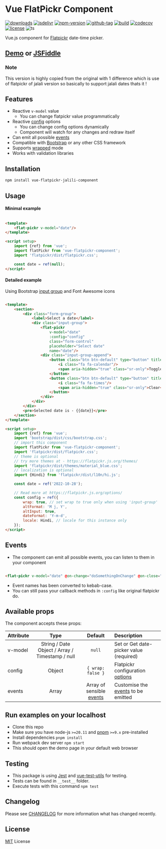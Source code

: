 # Vue FlatPickr Component

[![downloads](https://badgen.net/npm/dt/vue-flatpickr-component)](https://npm-stat.com/charts.html?package=vue-flatpickr-component&from=2018-01-01)
[![jsdelivr](https://data.jsdelivr.com/v1/package/npm/vue-flatpickr-component/badge?style=rounded)](https://www.jsdelivr.com/package/npm/vue-flatpickr-component)
[![npm-version](https://badgen.net/npm/v/vue-flatpickr-component)](https://www.npmjs.com/package/vue-flatpickr-component)
[![github-tag](https://badgen.net/github/tag/ankurk91/vue-flatpickr-component)](https://github.com/ankurk91/vue-flatpickr-component/tags)
[![build](https://github.com/ankurk91/vue-flatpickr-component/workflows/build/badge.svg)](https://github.com/ankurk91/vue-flatpickr-component/actions)
[![codecov](https://codecov.io/gh/ankurk91/vue-flatpickr-component/branch/main/graph/badge.svg)](https://codecov.io/gh/ankurk91/vue-flatpickr-component)
[![license](https://badgen.net/github/license/ankurk91/vue-flatpickr-component)](LICENSE.txt)
![ts](https://badgen.net/badge/Built%20With/TypeScript/blue)

Vue.js component for [Flatpickr](https://flatpickr.js.org/) date-time picker.

## [Demo](https://ankurk91.github.io/vue-flatpickr-component/) or [JSFiddle](https://jsfiddle.net/ankurk91/63kzdwLx/)

### Note

This version is highly copied from the original with 1 difference which is use of flatpickr of jalali version so basically to support jalali dates thats it !

## Features

* Reactive `v-model` value
    - You can change flatpickr value programmatically
* Reactive [config](https://flatpickr.js.org/options/) options
    - You can change config options dynamically
    - Component will watch for any changes and redraw itself
* Can emit all possible [events](https://flatpickr.js.org/events/)
* Compatible with [Bootstrap](http://getbootstrap.com/) or any other CSS framework
* Supports [wrapped](https://flatpickr.js.org/examples/#flatpickr--external-elements) mode
* Works with validation libraries

## Installation

```bash
npm install vue-flatpickr-jalili-component
```

## Usage

#### Minimal example

```html

<template>
    <flat-pickr v-model="date"/>
</template>

<script setup>
    import {ref} from 'vue';
    import flatPickr from 'vue-flatpickr-component';
    import 'flatpickr/dist/flatpickr.css';

    const date = ref(null);
</script>
```

#### Detailed example

Using Bootstrap [input group](https://getbootstrap.com/docs/4.6/components/input-group/) and Font Awesome icons

```html

<template>
    <section>
        <div class="form-group">
            <label>Select a date</label>
            <div class="input-group">
                <flat-pickr
                    v-model="date"
                    :config="config"
                    class="form-control"
                    placeholder="Select date"
                    name="date"/>
                <div class="input-group-append">
                    <button class="btn btn-default" type="button" title="Toggle" data-toggle>
                        <i class="fa fa-calendar"/>
                        <span aria-hidden="true" class="sr-only">Toggle</span>
                    </button>
                    <button class="btn btn-default" type="button" title="Clear" data-clear>
                        <i class="fa fa-times"/>
                        <span aria-hidden="true" class="sr-only">Clear</span>
                    </button>
                </div>
            </div>
        </div>
        <pre>Selected date is - {{date}}</pre>
    </section>
</template>

<script setup>
    import {ref} from 'vue';
    import 'bootstrap/dist/css/bootstrap.css';
    // import this component
    import flatPickr from 'vue-flatpickr-component';
    import 'flatpickr/dist/flatpickr.css';
    // theme is optional
    // try more themes at - https://flatpickr.js.org/themes/
    import 'flatpickr/dist/themes/material_blue.css';
    // localization is optional
    import {Hindi} from 'flatpickr/dist/l10n/hi.js';

    const date = ref('2022-10-28');

    // Read more at https://flatpickr.js.org/options/
    const config = ref({
        wrap: true, // set wrap to true only when using 'input-group'
        altFormat: 'M j, Y',
        altInput: true,
        dateFormat: 'Y-m-d',
        locale: Hindi, // locale for this instance only          
    });
</script>
```

## Events

* The component can emit all possible events, you can listen to them in your component

```html

<flat-pickr v-model="date" @on-change="doSomethingOnChange" @on-close="doSomethingOnClose"/>
```

* Event names has been converted to kebab-case.
* You can still pass your callback methods in `:config` like original flatpickr do.

## Available props

The component accepts these props:

| Attribute |                      Type                       |                    Default                     | Description                                                            |
|:----------|:-----------------------------------------------:|:----------------------------------------------:|:-----------------------------------------------------------------------|
| v-model   | String / Date Object / Array / Timestamp / null |                     `null`                     | Set or Get date-picker value (required)                                |
| config    |                     Object                      |               `{ wrap: false }`                | Flatpickr configuration [options](https://flatpickr.js.org/options/)   |
| events    |                      Array                      | Array of sensible [events](./src/events.ts#L2) | Customise the [events](https://flatpickr.js.org/events/) to be emitted |


## Run examples on your localhost

* Clone this repo
* Make sure you have node-js `>=20.11` and [pnpm](https://pnpm.io/) `>=9.x` pre-installed
* Install dependencies `pnpm install`
* Run webpack dev server `npm start`
* This should open the demo page in your default web browser

## Testing

* This package is using [Jest](https://github.com/facebook/jest)
  and [vue-test-utils](https://github.com/vuejs/test-utils) for testing.
* Tests can be found in `__test__` folder.
* Execute tests with this command `npm test`

## Changelog

Please see [CHANGELOG](CHANGELOG.md) for more information what has changed recently.

## License

[MIT](LICENSE.txt) License
